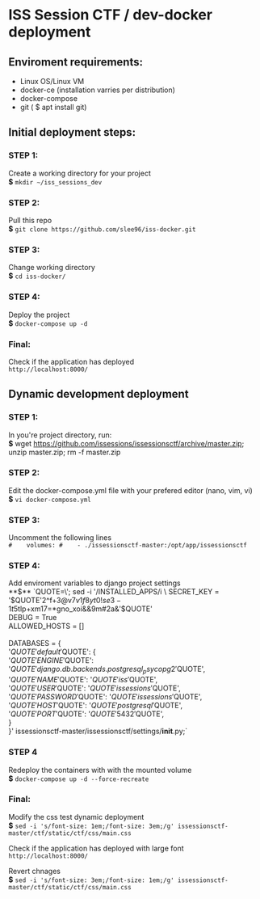 # ISS Session CTF / dev-docker deployment

## Enviroment requirements:
  - Linux OS/Linux VM
  - docker-ce (installation varries per distribution)
  - docker-compose  
  - git ( $ apt install git) 

## Initial deployment steps:
  ### STEP 1: 
  Create a working directory for your project \
    **$** `mkdir ~/iss_sessions_dev`

  ### STEP 2:
  Pull this repo \
    **$** `git clone https://github.com/slee96/iss-docker.git`

  ### STEP 3:
  Change working directory \
  **$** `cd iss-docker/`

  ### STEP 4:
  Deploy the project \
  **$** `docker-compose up -d`

  ### Final:
  Check if the application has deployed \
  `http://localhost:8000/` 

## Dynamic development deployment
  ### STEP 1:
  In you're project directory, run: \
  **$** wget https://github.com/issessions/issessionsctf/archive/master.zip; unzip master.zip; rm -f master.zip 

  ### STEP 2:
  Edit the docker-compose.yml file with your prefered editor (nano, vim, vi) \
  **$** `vi docker-compose.yml`

  ### STEP 3:
  Uncomment the following lines \
    `#    volumes:
    #    - ./issessionsctf-master:/opt/app/issessionsctf`

  ### STEP 4:
  Add enviroment variables to django project settings \
  **$** `QUOTE=\'; sed -i '/INSTALLED_APPS/i \
    SECRET_KEY = '$QUOTE'2^f+3@v7$v1f8yt0!se3-1t$5tlp+xm17=*gno_xoi&&9m#2a&'$QUOTE' \
    DEBUG = True \
    ALLOWED_HOSTS = [] \
    \
    DATABASES = { \
      '$QUOTE'default'$QUOTE': { \
        '$QUOTE'ENGINE'$QUOTE': '$QUOTE'django.db.backends.postgresql_psycopg2'$QUOTE', \
        '$QUOTE'NAME'$QUOTE': '$QUOTE'iss'$QUOTE', \
        '$QUOTE'USER'$QUOTE': '$QUOTE'issessions'$QUOTE', \
        '$QUOTE'PASSWORD'$QUOTE': '$QUOTE'issessions'$QUOTE', \
        '$QUOTE'HOST'$QUOTE': '$QUOTE'postgresql'$QUOTE', \
        '$QUOTE'PORT'$QUOTE': '$QUOTE'5432'$QUOTE', \
      } \
    }' issessionsctf-master/issessionsctf/settings/__init__.py;`

  ### STEP 4
  Redeploy the containers with with the mounted volume \
  **$** `docker-compose up -d --force-recreate`

  ### Final:
  Modify the css test dynamic deployment  \
  **$** `sed -i 's/font-size: 1em;/font-size: 3em;/g' issessionsctf-master/ctf/static/ctf/css/main.css`

  Check if the application has deployed with large font \
  `http://localhost:8000/`

  Revert chnages \
  **$** `sed -i 's/font-size: 3em;/font-size: 1em;/g' issessionsctf-master/ctf/static/ctf/css/main.css`
